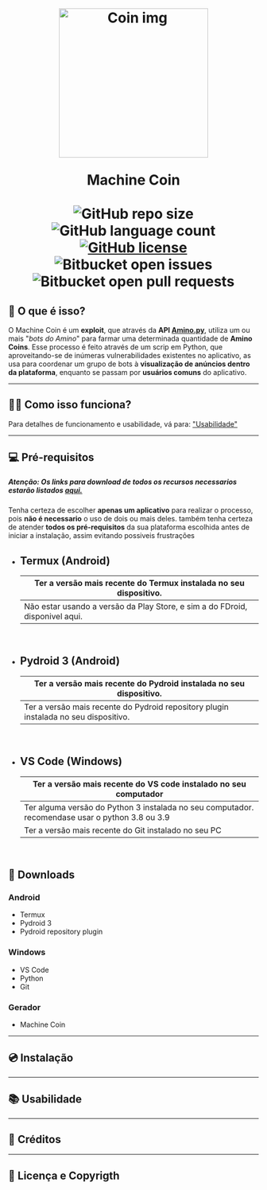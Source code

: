 
<br>
<h1 align="center"> <br>
  <a href="https://github.com/Hachi-R/Gerador-de-moedas-para-Amino"> <img src="https://i.ibb.co/2vs0mW0/Sem-t-tulo82.jpg" alt="Coin img" width="300"></a><br>
    
Machine Coin<br><br>
![GitHub repo size](https://img.shields.io/github/repo-size/iuricode/README-template?style=for-the-badge)
![GitHub language count](https://img.shields.io/github/languages/count/Hachi-R/Gerador-de-moedas-para-Amino?style=for-the-badge)
[![GitHub license](https://img.shields.io/github/license/Hachi-R/Gerador-de-moedas-para-Amino?color=red&style=for-the-badge)](https://github.com/Hachi-R/Gerador-de-moedas-para-Amino/blob/main/LICENSE)
![Bitbucket open issues](https://img.shields.io/bitbucket/issues/iuricode/README-template?style=for-the-badge)
![Bitbucket open pull requests](https://img.shields.io/bitbucket/pr-raw/iuricode/README-template?style=for-the-badge)
</h1>
        
## 🚩 O que é isso?
O Machine Coin é um **exploit**, que através da **API [Amino.py](https://github.com/Slimakoi/Amino.py)**, utiliza um ou mais "_bots do Amino_" para farmar uma determinada quantidade de **Amino Coins**. Esse processo é feito através de um scrip em Python, que aproveitando-se de inúmeras vulnerabilidades existentes no aplicativo, as usa para coordenar um grupo de bots à **visualização de anúncios dentro da plataforma**, enquanto se passam por **usuários comuns** do aplicativo.    
    
<hr>   
    
## 🕵️‍♂️ Como isso funciona?
Para detalhes de funcionamento e usabilidade, vá para: <a href="#i">"Usabilidade"</a>
 
<hr>    
    
## 💻 Pré-requisitos
##### <b>Atenção:</b> Os links para download de todos os recursos necessarios estarão listados <a href="#d">aqui.</a>
Tenha certeza de escolher **apenas um aplicativo** para realizar o processo, pois **não é necessario** o uso de dois ou mais deles. também tenha certeza de atender **todos os pré-requisitos** da sua plataforma escolhida antes de iniciar a instalação, assim evitando possiveis frustrações
<br>
    
- ## Termux (Android)
  | Ter a versão mais recente do Termux instalada no seu dispositivo.            |
  |------------------------------------------------------------------------------|
  | Não estar usando a versão da Play Store, e sim a do FDroid, disponivel aqui. |
  <br>
    
- ## Pydroid 3 (Android)
  | Ter a versão mais recente do Pydroid instalada no seu dispositivo.                   |
  |--------------------------------------------------------------------------------------|
  | Ter a versão mais recente do Pydroid repository plugin instalada no seu dispositivo. |
  <br>
    
- ## VS Code (Windows)
  | Ter a versão mais recente do VS code instalado no seu computador                                |
  |-------------------------------------------------------------------------------------------------|
  | Ter alguma versão do Python 3 instalada no seu computador. recomendase usar o python 3.8 ou 3.9 |
  | Ter a versão mais recente do Git instalado no seu PC             <div id="d"></div>             |
    
<br>  
    
## 📂 Downloads 
 ### Android
 - Termux
 - Pydroid 3
 - Pydroid repository plugin
    
 ### Windows
 - VS Code
 - Python
 - Git
 
 ### Gerador
 - Machine Coin
    
<hr>    
    
## 💿 Instalação
    
  <hr><div id="i"></div>
    
## 📚 Usabilidade
 
  <hr> 
  
## 🧡 Créditos
  
  <hr>
  
## 📝 Licença e Copyrigth
    

     
    
     

    
    
    
    
    
    
    
    
    
    
    
    
    
    
    
    
    
    
    
    
    
    
    
    
    
    
    
    
    
    
    
    
    
    
#
